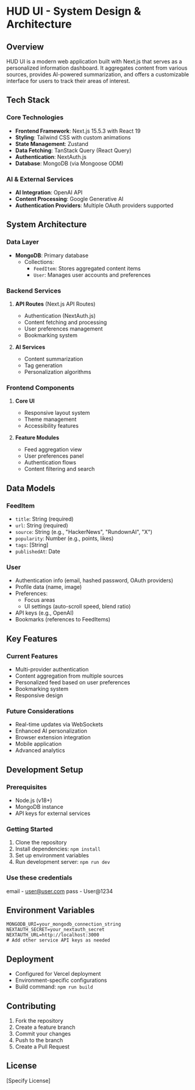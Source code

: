 # HUD UI - System Design & Architecture

## Overview
HUD UI is a modern web application built with Next.js that serves as a personalized information dashboard. It aggregates content from various sources, provides AI-powered summarization, and offers a customizable interface for users to track their areas of interest.

## Tech Stack

### Core Technologies
- **Frontend Framework**: Next.js 15.5.3 with React 19
- **Styling**: Tailwind CSS with custom animations
- **State Management**: Zustand
- **Data Fetching**: TanStack Query (React Query)
- **Authentication**: NextAuth.js
- **Database**: MongoDB (via Mongoose ODM)

### AI & External Services
- **AI Integration**: OpenAI API
- **Content Processing**: Google Generative AI
- **Authentication Providers**: Multiple OAuth providers supported

## System Architecture

### Data Layer
- **MongoDB**: Primary database
  - Collections:
    - `FeedItem`: Stores aggregated content items
    - `User`: Manages user accounts and preferences

### Backend Services
1. **API Routes** (Next.js API Routes)
   - Authentication (NextAuth.js)
   - Content fetching and processing
   - User preferences management
   - Bookmarking system

2. **AI Services**
   - Content summarization
   - Tag generation
   - Personalization algorithms

### Frontend Components
1. **Core UI**
   - Responsive layout system
   - Theme management
   - Accessibility features

2. **Feature Modules**
   - Feed aggregation view
   - User preferences panel
   - Authentication flows
   - Content filtering and search

## Data Models

### FeedItem
- `title`: String (required)
- `url`: String (required)
- `source`: String (e.g., "HackerNews", "RundownAI", "X")
- `popularity`: Number (e.g., points, likes)
- `tags`: [String]
- `publishedAt`: Date

### User
- Authentication info (email, hashed password, OAuth providers)
- Profile data (name, image)
- Preferences:
  - Focus areas
  - UI settings (auto-scroll speed, blend ratio)
- API keys (e.g., OpenAI)
- Bookmarks (references to FeedItems)

## Key Features

### Current Features
- Multi-provider authentication
- Content aggregation from multiple sources
- Personalized feed based on user preferences
- Bookmarking system
- Responsive design

### Future Considerations
- Real-time updates via WebSockets
- Enhanced AI personalization
- Browser extension integration
- Mobile application
- Advanced analytics

## Development Setup

### Prerequisites
- Node.js (v18+)
- MongoDB instance
- API keys for external services

### Getting Started
1. Clone the repository
2. Install dependencies: `npm install`
3. Set up environment variables
4. Run development server: `npm run dev`

 ### Use these credentials
email - user@user.com
pass - User@1234

## Environment Variables
```
MONGODB_URI=your_mongodb_connection_string
NEXTAUTH_SECRET=your_nextauth_secret
NEXTAUTH_URL=http://localhost:3000
# Add other service API keys as needed
```

## Deployment
- Configured for Vercel deployment
- Environment-specific configurations
- Build command: `npm run build`

## Contributing
1. Fork the repository
2. Create a feature branch
3. Commit your changes
4. Push to the branch
5. Create a Pull Request

## License
[Specify License]
